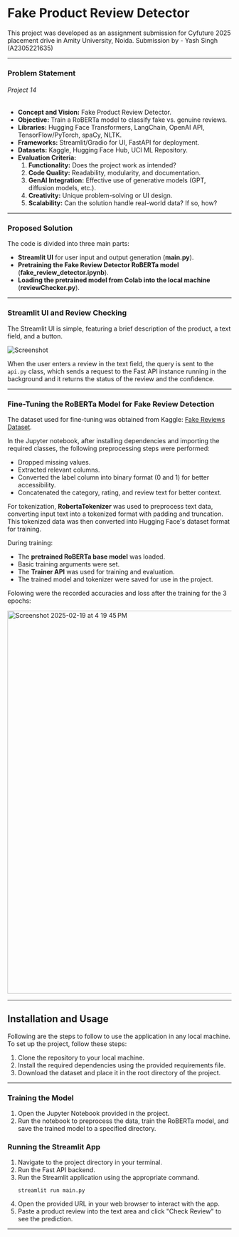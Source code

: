 # Fake Product Review Detector  

This project was developed as an assignment submission for Cyfuture 2025 placement drive in Amity University, Noida.
Submission by - Yash Singh (A2305221635)

---

### Problem Statement  

###### Project 14  

- **Concept and Vision:** Fake Product Review Detector.  
- **Objective:** Train a RoBERTa model to classify fake vs. genuine reviews.  
- **Libraries:** Hugging Face Transformers, LangChain, OpenAI API, TensorFlow/PyTorch, spaCy, NLTK.  
- **Frameworks:** Streamlit/Gradio for UI, FastAPI for deployment.  
- **Datasets:** Kaggle, Hugging Face Hub, UCI ML Repository.  
- **Evaluation Criteria:**  
  1. **Functionality:** Does the project work as intended?  
  2. **Code Quality:** Readability, modularity, and documentation.  
  3. **GenAI Integration:** Effective use of generative models (GPT, diffusion models, etc.).  
  4. **Creativity:** Unique problem-solving or UI design.  
  5. **Scalability:** Can the solution handle real-world data? If so, how?  

---

### Proposed Solution  

The code is divided into three main parts:  
- **Streamlit UI** for user input and output generation (**main.py**).  
- **Pretraining the Fake Review Detector RoBERTa model** (**fake_review_detector.ipynb**).  
- **Loading the pretrained model from Colab into the local machine** (**reviewChecker.py**).  

---

### Streamlit UI and Review Checking  

The Streamlit UI is simple, featuring a brief description of the product, a text field, and a button.  

![Screenshot](https://github.com/user-attachments/assets/54f92190-6afe-465e-97a8-0f1dd6ac105f)  

When the user enters a review in the text field, the query is sent to the `api.py` class, which sends a request to the Fast API instance running in the background and it returns the status of the review and the confidence.

---

### Fine-Tuning the RoBERTa Model for Fake Review Detection  

The dataset used for fine-tuning was obtained from Kaggle: [Fake Reviews Dataset](https://www.kaggle.com/datasets/mexwell/fake-reviews-dataset).  

In the Jupyter notebook, after installing dependencies and importing the required classes, the following preprocessing steps were performed:  
- Dropped missing values.  
- Extracted relevant columns.  
- Converted the label column into binary format (0 and 1) for better accessibility.  
- Concatenated the category, rating, and review text for better context.  

For tokenization, **RobertaTokenizer** was used to preprocess text data, converting input text into a tokenized format with padding and truncation. This tokenized data was then converted into Hugging Face's dataset format for training.  

During training:  
- The **pretrained RoBERTa base model** was loaded.  
- Basic training arguments were set.  
- The **Trainer API** was used for training and evaluation.  
- The trained model and tokenizer were saved for use in the project.  

Folowing were the recorded accuracies and loss after the training for the 3 epochs:

<img width="860" alt="Screenshot 2025-02-19 at 4 19 45 PM" src="https://github.com/user-attachments/assets/e41a2b2c-c8c4-4ac0-952e-cf897e9e80db" />

---

## Installation and Usage

Following are the steps to follow to use the application in any local machine.
To set up the project, follow these steps:

1. Clone the repository to your local machine.
2. Install the required dependencies using the provided requirements file.
3. Download the dataset and place it in the root directory of the project.

---

### Training the Model

1. Open the Jupyter Notebook provided in the project.
2. Run the notebook to preprocess the data, train the RoBERTa model, and save the trained model to a specified directory.

### Running the Streamlit App

1. Navigate to the project directory in your terminal.
2. Run the Fast API backend.
3. Run the Streamlit application using the appropriate command.
   ```
   streamlit run main.py    
   ```
5. Open the provided URL in your web browser to interact with the app.
6. Paste a product review into the text area and click "Check Review" to see the prediction.


---
